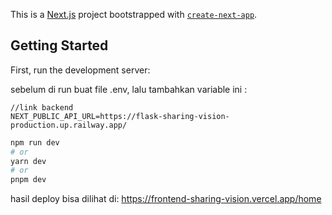 This is a [Next.js](https://nextjs.org/) project bootstrapped with [`create-next-app`](https://github.com/vercel/next.js/tree/canary/packages/create-next-app).

## Getting Started

First, run the development server:

sebelum di run buat file .env, lalu tambahkan variable ini :
```code
//link backend
NEXT_PUBLIC_API_URL=https://flask-sharing-vision-production.up.railway.app/ 
```

```bash
npm run dev
# or
yarn dev
# or
pnpm dev
```


hasil deploy bisa dilihat di: https://frontend-sharing-vision.vercel.app/home
